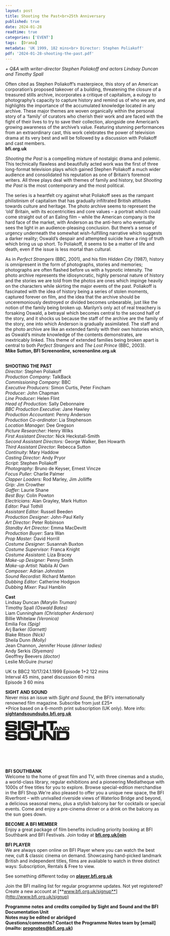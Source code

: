 ```yaml
---
layout: post
title: Shooting the Past<br>25th Anniversary
published: true
date: 2024-01-28
readtime: true
categories: ['EVENT']
tags:  [Drama]
metadata: 'UK 1999, 182 mins<br> Director: Stephen Poliakoff'
pdf: '2024-01-28-shooting-the-past.pdf'
---
```


_+ Q&A with writer-director Stephen Poliakoff and actors Lindsay Duncan and Timothy Spall_

Often cited as Stephen Poliakoff’s masterpiece, this story of an American corporation’s proposed takeover of a building, threatening the closure of a treasured stills archive, incorporates a critique of capitalism, a eulogy to photography’s capacity to capture history and remind us of who we are, and highlights the importance of the accumulated knowledge located in any archive. These major themes are woven organically within the personal story of a ‘family’ of curators who cherish their work and are faced with the fight of their lives to try to save their collection, alongside one American’s growing awareness of the archive’s value. Featuring stunning performances from an extraordinary cast, this work celebrates the power of television drama at its very best and will be followed by a discussion with Poliakoff and cast members.  
**bfi.org.uk**  

_Shooting the Past_ is a compelling mixture of nostalgic drama and polemic. This technically flawless and beautifully acted work was the first of three long-format television plays which gained Stephen Poliakoff a much wider audience and consolidated his reputation as one of Britain’s foremost writers. All three plays deal with themes of family and history, but _Shooting the Past_ is the most contemporary and the most political.

The series is a heartfelt cry against what Poliakoff sees as the rampant philistinism of capitalism that has gradually infiltrated British attitudes towards culture and heritage. The photo archive seems to represent the ‘old’ Britain, with its eccentricities and core values – a portrait which could come straight out of an Ealing film – while the American company is the hard face of the market, with Anderson as the anti-hero who eventually sees the light in an audience-pleasing conclusion. But there’s a sense of urgency underneath the somewhat wish-fulfilling narrative which suggests a darker reality; Oswald’s despair and attempted suicide have a ring of truth which bring us up short.  To Poliakoff, it seems to be a matter of life and death, even if the issue is less mortal than cultural.

As in _Perfect Strangers_ (BBC, 2001), and his film _Hidden City_ (1987), history is omnipresent in the form of photographs, stories and memories; photographs are often flashed before us with a hypnotic intensity. The photo archive represents the idiosyncratic, highly personal nature of history and the stories we are told from the photos are ones which impinge heavily on the characters while skirting the major events of the past. Poliakoff is fascinated with the idea of history being a series of stolen moments, captured forever on film, and the idea that the archive should be unceremoniously destroyed or divided becomes unbearable, just like the notion of the family being broken up. Marilyn’s only act of real treachery is forsaking Oswald, a betrayal which becomes central to the second half of the story, and it shocks us because the staff of the archive are the family of the story, one into which Anderson is gradually assimilated. The staff and the photo archive are like an extended family with their own histories which, as Oswald’s minute knowledge of the contents demonstrates, are inextricably linked. This theme of extended families being broken apart is central to both _Perfect Strangers_ and _The Lost Prince_ (BBC, 2003).  
**Mike Sutton, BFI Screenonline, screenonline.org.uk**  
<br>

**SHOOTING THE PAST**  
_Director:_ Stephen Poliakoff  
_Production Company:_ TalkBack  
_Commissioning Company:_ BBC  
_Executive Producers:_ Simon Curtis, Peter Fincham  
_Producer:_ John Chapman  
_Line Producer:_ Helen Flint  
_Head of Production:_ Sally Debonnaire  
_BBC Production Executive:_ Jane Hawley  
_Production Accountant:_ Penny Anderson  
_Production Co-ordinator:_ Lia Stephenson  
_Location Manager:_ Dee Gregson  
_Picture Researcher:_ Henry Wilks  
_First Assistant Director:_ Nick Heckstall-Smith  
_Second Assistant Directors:_ George Walker, Ben Howarth  
_Third Assistant Director:_ Rebecca Sutton  
_Continuity:_ Mary Haddow  
_Casting Director:_ Andy Pryor  
_Script:_ Stephen Poliakoff  
_Photography:_ Bruno de Keyser, Ernest Vincze  
_Focus Puller:_ Charlie Palmer  
_Clapper Loaders:_ Rod Marley, Jim Jolliffe  
_Grip:_ Jim Crowther  
_Gaffer:_ Laurie Shane  
_Best Boy:_ Colin Powton  
_Electricians:_ Alan Grayley, Mark Hutton  
_Editor:_ Paul Tothill  
_Assistant Editor:_ Russell Beeden  
_Production Designer:_ John-Paul Kelly  
_Art Director:_ Peter Robinson  
_Standby Art Director:_ Emma MacDevitt  
_Production Buyer:_ Sara Wan  
_Prop Master:_ David Horrill  
_Costume Designer:_ Susannah Buxton  
_Costume Supervisor:_ Franca Knight  
_Costume Assistant:_ Liza Bracey  
_Make-up Designer:_ Penny Smith  
_Make-up Artist:_ Nabila Al Own  
_Composer:_ Adrian Johnston  
_Sound Recordist:_ Richard Manton  
_Dubbing Editor:_ Catherine Hodgson  
_Dubbing Mixer:_ Paul Hamblin  

**Cast**  
Lindsay Duncan _(Marylin Truman)_  
Timothy Spall _(Oswald Bates)_  
Liam Cunningham _(Christopher Anderson)_  
Billie Whitelaw _(Veronica)_  
Emilia Fox _(Spig)_  
Arj Barker _(Garnett)_  
Blake Ritson _(Nick)_  
Sheila Dunn _(Molly)_  
Jean Channon, Jennifer House _(dinner ladies)_  
Andy Serkis _(Styeman)_  
Geoffrey Beevers _(doctor)_  
Leslie McGuire _(nurse)_  

UK tx BBC2 10/17/24.1.1999
Episode 1+2 122 mins  
Interval 45 mins, panel discussion 60 mins  
Episode 3 60 mins
<br>

**SIGHT AND SOUND**<br>
Never miss an issue with _Sight and Sound_, the BFI’s internationally renowned film magazine. Subscribe from just £25*<br>
*Price based on a 6-month print subscription (UK only). More info: [**sightandsoundsubs.bfi.org.uk**](https://sightandsoundsubs.bfi.org.uk/subscribe)

<img style="float: left;" src="/img/sight-and-sound.jpg" width="40%" height="40%"><br><br><br><br><br><br><br><br>

**BFI SOUTHBANK**  
Welcome to the home of great film and TV, with three cinemas and a studio, a world-class library, regular exhibitions and a pioneering Mediatheque with 1000s of free titles for you to explore. Browse special-edition merchandise in the BFI Shop.We&#39;re also pleased to offer you a unique new space, the BFI Riverfront – with unrivalled riverside views of Waterloo Bridge and beyond, a delicious seasonal menu, plus a stylish balcony bar for cocktails or special events. Come and enjoy a pre-cinema dinner or a drink on the balcony as the sun goes down.  

**BECOME A BFI MEMBER**  
Enjoy a great package of film benefits including priority booking at BFI Southbank and BFI Festivals. Join today at [**bfi.org.uk/join**](http://www.bfi.org.uk/join)  

**BFI PLAYER**  
 We are always open online on BFI Player where you can watch the best new, cult &amp; classic cinema on demand. Showcasing hand-picked landmark British and independent titles, films are available to watch in three distinct ways: Subscription, Rentals &amp; Free to view.  

See something different today on [**player.bfi.org.uk**](https://player.bfi.org.uk)  

Join the BFI mailing list for regular programme updates. Not yet registered? Create a new account at [**www.bfi.org.uk/signup**](http://www.bfi.org.uk/signup)

**Programme notes and credits compiled by Sight and Sound and the BFI Documentation Unit  
Notes may be edited or abridged  
Questions/comments? Contact the Programme Notes team by [email](mailto: prognotes@bfi.org.uk)**
<!--stackedit_data:
eyJoaXN0b3J5IjpbNTM0MzgwODUyXX0=
-->
